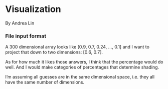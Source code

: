 Visualization
============

By Andrea Lin

### File input format

A 300 dimensional array looks like [0.9, 0.7, 0.24, …, 0.1] and I want to project that down to two dimensions: [0.6, 0.7].

As for how much it likes those answers, I think that the percentage would do well. And I would make categories of percentages that determine shading.

I’m assuming all guesses are in the same dimensional space, i.e. they all have the same number of dimensions.
